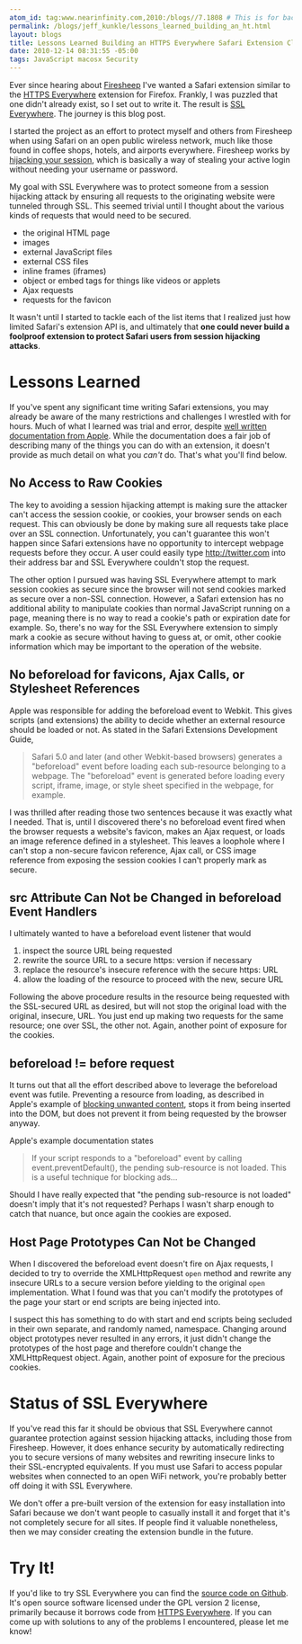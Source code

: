 ```yaml
---
atom_id: tag:www.nearinfinity.com,2010:/blogs//7.1808 # This is for backwards compatibility do not change!
permalink: /blogs/jeff_kunkle/lessons_learned_building_an_ht.html
layout: blogs
title: Lessons Learned Building an HTTPS Everywhere Safari Extension Clone
date: 2010-12-14 08:31:55 -05:00
tags: JavaScript macosx Security
---
```

Ever since hearing about [Firesheep](http://codebutler.com/firesheep) I've wanted a Safari extension similar to the [HTTPS Everywhere](https://www.eff.org/https-everywhere) extension for Firefox. Frankly, I was puzzled that one didn't already exist, so I set out to write it. The result is [SSL Everywhere](http://www.nearinfinity.com/home/opensource/ssl-everywhere.html). The journey is this blog post.

I started the project as an effort to protect myself and others from Firesheep when using Safari on an open public wireless network, much like those found in coffee shops, hotels, and airports everywhere. Firesheep works by [hijacking your session](https://secure.wikimedia.org/wikipedia/en/wiki/Session_hijacking), which is basically a way of stealing your active login without needing your username or password. 

My goal with SSL Everywhere was to protect someone from a session hijacking attack by ensuring all requests to the originating website were tunneled through SSL. This seemed trivial until I thought about the various kinds of requests that would need to be secured.

* the original HTML page
* images
* external JavaScript files
* external CSS files
* inline frames (iframes)
* object or embed tags for things like videos or applets
* Ajax requests
* requests for the favicon

It wasn't until I started to tackle each of the list items that I realized just how limited Safari's extension API is, and ultimately that **one could never build a foolproof extension to protect Safari users from session hijacking attacks**.

Lessons Learned
===============
If you've spent any significant time writing Safari extensions, you may already be aware of the many restrictions and challenges I wrestled with for hours. Much of what I learned was trial and error, despite [well written documentation from Apple](http://developer.apple.com/library/safari/#documentation/Tools/Conceptual/SafariExtensionGuide/Introduction/Introduction.html). While the documentation does a fair job of describing many of the things you can do with an extension, it doesn't provide as much detail on what you _can't_ do. That's what you'll find below.

No Access to Raw Cookies
------------------------
The key to avoiding a session hijacking attempt is making sure the attacker can't access the session cookie, or cookies, your browser sends on each request. This can obviously be done by making sure all requests take place over an SSL connection. Unfortunately, you can't guarantee this won't happen since Safari extensions have no opportunity to intercept webpage requests before they occur. A user could easily type http://twitter.com into their address bar and SSL Everywhere couldn't stop the request.

The other option I pursued was having SSL Everywhere attempt to mark session cookies as secure since the browser will not send cookies marked as secure over a non-SSL connection. However, a Safari extension has no additional ability to manipulate cookies than normal JavaScript running on a page, meaning there is no way to read a cookie's path or expiration date for example. So, there's no way for the SSL Everywhere extension to simply mark a cookie as secure without having to guess at, or omit, other cookie information which may be important to the operation of the website.

No beforeload for favicons, Ajax Calls, or Stylesheet References
----------------------------------------------------------------
Apple was responsible for adding the beforeload event to Webkit. This gives scripts (and extensions) the ability to decide whether an external resource should be loaded or not. As stated in the Safari Extensions Development Guide, 

> Safari 5.0 and later (and other Webkit-based browsers) generates a "beforeload" event before loading each sub-resource belonging to a webpage. The "beforeload" event is generated before loading every script, iframe, image, or style sheet specified in the webpage, for example.

I was thrilled after reading those two sentences because it was exactly what I needed. That is, until I discovered there's no beforeload event fired when the browser requests a website's favicon, makes an Ajax request, or loads an image reference defined in a stylesheet. This leaves a loophole where I can't stop a non-secure favicon reference, Ajax call, or CSS image reference from exposing the session cookies I can't properly mark as secure.

src Attribute Can Not be Changed in beforeload Event Handlers
-------------------------------------------------------------
I ultimately wanted to have a beforeload event listener that would 

1. inspect the source URL being requested
2. rewrite the source URL to a secure https: version if necessary
3. replace the resource's insecure reference with the secure https: URL
4. allow the loading of the resource to proceed with the new, secure URL

Following the above procedure results in the resource being requested with the SSL-secured URL as desired, but will not stop the original load with the original, insecure, URL. You just end up making two requests for the same resource; one over SSL, the other not. Again, another point of exposure for the cookies.

beforeload != before request
----------------------------
It turns out that all the effort described above to leverage the beforeload event was futile. Preventing a resource from loading, as described in Apple's example of [blocking unwanted content](http://developer.apple.com/library/safari/documentation/Tools/Conceptual/SafariExtensionGuide/MessagesandProxies/MessagesandProxies.html#//apple_ref/doc/uid/TP40009977-CH14-SW9), stops it from being inserted into the DOM, but does not prevent it from being requested by the browser anyway.

Apple's example documentation states

> If your script responds to a "beforeload" event by calling event.preventDefault(), the pending sub-resource is not loaded. This is a useful technique for blocking ads...

Should I have really expected that "the pending sub-resource is not loaded" doesn't imply that it's not requested? Perhaps I wasn't sharp enough to catch that nuance, but once again the cookies are exposed.

Host Page Prototypes Can Not be Changed
---------------------------------------
When I discovered the beforeload event doesn't fire on Ajax requests, I decided to try to override the XMLHttpRequest `open` method and rewrite any insecure URLs to a secure version before yielding to the original `open` implementation. What I found was that you can't modify the prototypes of the page your start or end scripts are being injected into.

I suspect this has something to do with start and end scripts being secluded in their own separate, and randomly named, namespace. Changing around object prototypes never resulted in any errors, it just didn't change the prototypes of the host page and therefore couldn't change the XMLHttpRequest object. Again, another point of exposure for the precious cookies.

Status of SSL Everywhere
========================
If you've read this far it should be obvious that SSL Everywhere cannot guarantee protection against session hijacking attacks, including those from Firesheep. However, it does enhance security by automatically redirecting you to secure versions of many websites and rewriting insecure links to their SSL-encrypted equivalents. If you must use Safari to access popular websites when connected to an open WiFi network, you're probably better off doing it with SSL Everywhere.

We don't offer a pre-built version of the extension for easy installation into Safari because we don't want people to casually install it and forget that it's not completely secure for all sites. If people find it valuable nonetheless, then we may consider creating the extension bundle in the future.

Try It!
=======
If you'd like to try SSL Everywhere you can find the [source code on Github](https://github.com/nearinfinity/ssl-everywhere.safariextension). It's open source software licensed under the GPL version 2 license, primarily because it borrows code from [HTTPS Everywhere](https://www.eff.org/https-everywhere). If you can come up with solutions to any of the problems I encountered, please let me know! 
